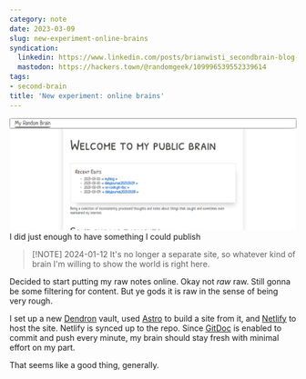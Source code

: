 ```yaml
---
category: note
date: 2023-03-09
slug: new-experiment-online-brains
syndication:
  linkedin: https://www.linkedin.com/posts/brianwisti_secondbrain-blog-dendron-activity-7039779011014647808-zEd4?utm_source=share&utm_medium=member_desktop
  mastodon: https://hackers.town/@randomgeek/109996539552339614
tags:
- second-brain
title: 'New experiment: online brains'
---
```


![attachments/img/2023/cover-2023-03-09.jpg](../../../attachments/img/2023/cover-2023-03-09.jpg)
I did just enough to have something I could publish

 > 
 > \[!NOTE\] 2024-01-12
 > It's no longer a separate site, so whatever kind of brain I'm willing to show the world is right here.

Decided to start putting my raw notes online. Okay not *raw* raw. Still gonna be some filtering for content. But ye gods it is raw in the sense of being very rough.

I set up a new [Dendron](https://dendron.so) vault, used [Astro](../../../card/Astro.md) to build a site from it, and [Netlify](https://netlify.com) to host the site. Netlify is synced up to the repo. Since [GitDoc](https://marketplace.visualstudio.com/items?itemName=vsls-contrib.gitdoc) is enabled to commit and push every minute, my brain should stay fresh with minimal effort on my part.

That seems like a good thing, generally.
